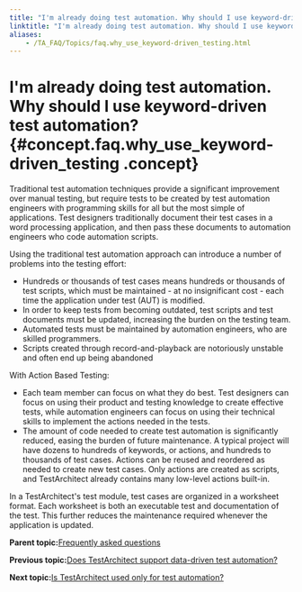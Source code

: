 ```yaml
--- 
title: "I'm already doing test automation. Why should I use keyword-driven test automation?"
linktitle: "I'm already doing test automation. Why should I use keyword-driven test automation?"
aliases: 
    - /TA_FAQ/Topics/faq.why_use_keyword-driven_testing.html
---
```

# I'm already doing test automation. Why should I use keyword-driven test automation? {#concept.faq.why_use_keyword-driven_testing .concept}

Traditional test automation techniques provide a significant improvement over manual testing, but require tests to be created by test automation engineers with programming skills for all but the most simple of applications. Test designers traditionally document their test cases in a word processing application, and then pass these documents to automation engineers who code automation scripts.

Using the traditional test automation approach can introduce a number of problems into the testing effort:

-   Hundreds or thousands of test cases means hundreds or thousands of test scripts, which must be maintained - at no insignificant cost - each time the application under test \(AUT\) is modified.
-   In order to keep tests from becoming outdated, test scripts and test documents must be updated, increasing the burden on the testing team.
-   Automated tests must be maintained by automation engineers, who are skilled programmers.
-   Scripts created through record-and-playback are notoriously unstable and often end up being abandoned

With Action Based Testing:

-   Each team member can focus on what they do best. Test designers can focus on using their product and testing knowledge to create effective tests, while automation engineers can focus on using their technical skills to implement the actions needed in the tests.
-   The amount of code needed to create test automation is significantly reduced, easing the burden of future maintenance. A typical project will have dozens to hundreds of keywords, or actions, and hundreds to thousands of test cases. Actions can be reused and reordered as needed to create new test cases. Only actions are created as scripts, and TestArchitect already contains many low-level actions built-in.

In a TestArchitect's test module, test cases are organized in a worksheet format. Each worksheet is both an executable test and documentation of the test. This further reduces the maintenance required whenever the application is updated.

**Parent topic:**[Frequently asked questions](../../TA_Help/Topics/Support_FAQ.html)

**Previous topic:**[Does TestArchitect support data-driven test automation?](../../TA_FAQ/Topics/faq.does_ta_support_data-driven.html)

**Next topic:**[Is TestArchitect used only for test automation?](../../TA_FAQ/Topics/faq.is_ta_only_for_test_automation.html)

